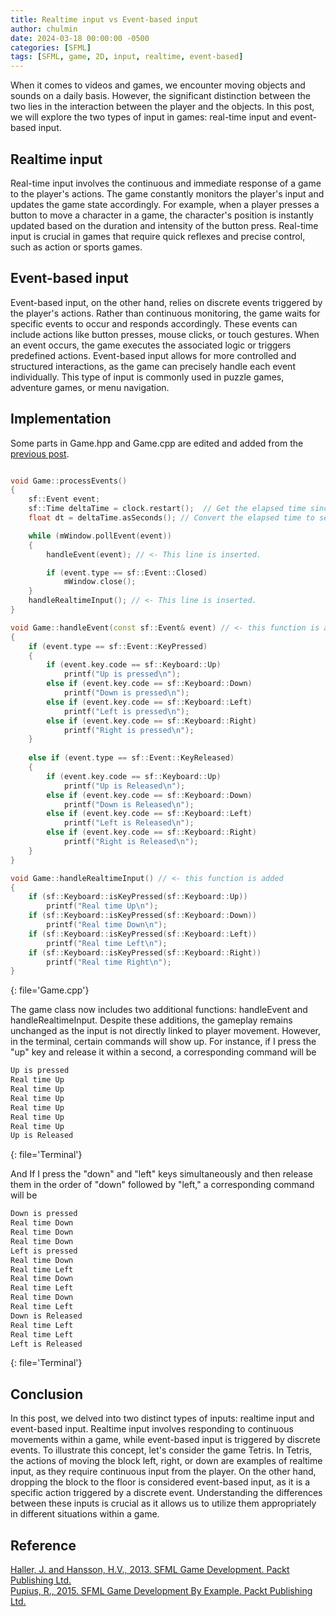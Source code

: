 ```yaml
---
title: Realtime input vs Event-based input
author: chulmin
date: 2024-03-18 00:00:00 -0500
categories: [SFML]
tags: [SFML, game, 2D, input, realtime, event-based]
---
```


When it comes to videos and games, we encounter moving objects and sounds on a daily basis. However, the significant distinction between the two lies in the interaction between the player and the objects. In this post, we will explore the two types of input in games: real-time input and event-based input.


## Realtime input
Real-time input involves the continuous and immediate response of a game to the player's actions. The game constantly monitors the player's input and updates the game state accordingly. For example, when a player presses a button to move a character in a game, the character's position is instantly updated based on the duration and intensity of the button press. Real-time input is crucial in games that require quick reflexes and precise control, such as action or sports games.


## Event-based input
Event-based input, on the other hand, relies on discrete events triggered by the player's actions. Rather than continuous monitoring, the game waits for specific events to occur and responds accordingly. These events can include actions like button presses, mouse clicks, or touch gestures. When an event occurs, the game executes the associated logic or triggers predefined actions. Event-based input allows for more controlled and structured interactions, as the game can precisely handle each event individually. This type of input is commonly used in puzzle games, adventure games, or menu navigation.


## Implementation
Some parts in Game.hpp and Game.cpp are edited and added from the [previous post](https://chulminator.github.io/posts/SFML-using-class/).


```cpp

void Game::processEvents()
{
    sf::Event event;
    sf::Time deltaTime = clock.restart();  // Get the elapsed time since the last frame and restart the clock
    float dt = deltaTime.asSeconds(); // Convert the elapsed time to seconds

    while (mWindow.pollEvent(event))
    {
		handleEvent(event); // <- This line is inserted.

        if (event.type == sf::Event::Closed)
            mWindow.close();
    }
	handleRealtimeInput(); // <- This line is inserted.
}

void Game::handleEvent(const sf::Event& event) // <- this function is added
{
	if (event.type == sf::Event::KeyPressed)
	{
        if (event.key.code == sf::Keyboard::Up)
            printf("Up is pressed\n");
        else if (event.key.code == sf::Keyboard::Down)
            printf("Down is pressed\n");
        else if (event.key.code == sf::Keyboard::Left)
            printf("Left is pressed\n");
        else if (event.key.code == sf::Keyboard::Right)
            printf("Right is pressed\n");
	}
    
	else if (event.type == sf::Event::KeyReleased)
	{
        if (event.key.code == sf::Keyboard::Up)
            printf("Up is Released\n");
        else if (event.key.code == sf::Keyboard::Down)
            printf("Down is Released\n");
        else if (event.key.code == sf::Keyboard::Left)
            printf("Left is Released\n");
        else if (event.key.code == sf::Keyboard::Right)
            printf("Right is Released\n");
	}
}

void Game::handleRealtimeInput() // <- this function is added
{
    if (sf::Keyboard::isKeyPressed(sf::Keyboard::Up))
        printf("Real time Up\n");
    if (sf::Keyboard::isKeyPressed(sf::Keyboard::Down))
        printf("Real time Down\n");
    if (sf::Keyboard::isKeyPressed(sf::Keyboard::Left))
        printf("Real time Left\n");
    if (sf::Keyboard::isKeyPressed(sf::Keyboard::Right))
        printf("Real time Right\n");
}
```
{: file='Game.cpp'}

The game class now includes two additional functions: handleEvent and handleRealtimeInput. Despite these additions, the gameplay remains unchanged as the input is not directly linked to player movement. However, in the terminal, certain commands will show up. For instance, if I press the "up" key and release it within a second, a corresponding command will be

```bash
Up is pressed
Real time Up 
Real time Up
Real time Up
Real time Up
Real time Up
Real time Up
Up is Released
```
{: file='Terminal'}

And If I press the "down" and "left" keys simultaneously and then release them in the order of "down" followed by "left," a corresponding command will be

```bash
Down is pressed
Real time Down
Real time Down
Real time Down
Left is pressed
Real time Down
Real time Left
Real time Down
Real time Left
Real time Down
Real time Left
Down is Released
Real time Left
Real time Left
Left is Released
```
{: file='Terminal'}

## Conclusion
In this post, we delved into two distinct types of inputs: realtime input and event-based input. Realtime input involves responding to continuous movements within a game, while event-based input is triggered by discrete events. To illustrate this concept, let's consider the game Tetris. In Tetris, the actions of moving the block left, right, or down are examples of realtime input, as they require continuous input from the player. On the other hand, dropping the block to the floor is considered event-based input, as it is a specific action triggered by a discrete event. Understanding the differences between these inputs is crucial as it allows us to utilize them appropriately in different situations within a game.

## Reference 
[Haller, J. and Hansson, H.V., 2013. SFML Game Development. Packt Publishing Ltd.](https://www.packtpub.com/product/sfml-game-development)<br>
[Pupius, R., 2015. SFML Game Development By Example. Packt Publishing Ltd.](https://www.packtpub.com/product/sfml-game-development-by-example)



